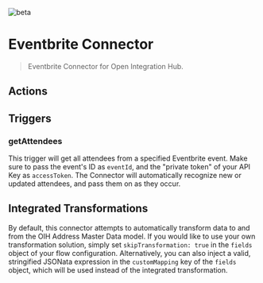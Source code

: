 ![beta](https://img.shields.io/badge/Status-Beta-yellow.svg)

# Eventbrite Connector

> Eventbrite Connector for Open Integration Hub.

## Actions

## Triggers

### getAttendees
This trigger will get all attendees from a specified Eventbrite event. Make sure to pass the event's ID as `eventId`, and the "private token" of your API Key as `accessToken`. The Connector will automatically recognize new or updated attendees, and pass them on as they occur.

## Integrated Transformations

By default, this connector attempts to automatically transform data to and from the OIH Address Master Data model. If you would like to use your own transformation solution, simply set `skipTransformation: true` in the `fields` object of your flow configuration. Alternatively, you can also inject a valid, stringified JSONata expression in the `customMapping` key of the `fields` object, which will be used instead of the integrated transformation.
